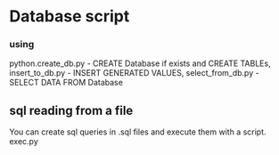 # Database script

### using
python.create_db.py - CREATE Database if exists and CREATE TABLEs,
insert_to_db.py     - INSERT GENERATED VALUES,
select_from_db.py   - SELECT DATA FROM Database

## sql reading from a file
You can create sql queries in .sql files and execute them with a script.
exec.py 

